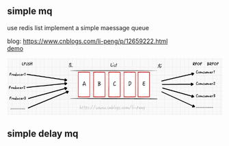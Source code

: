 ## simple mq 
use redis list implement a simple maessage queue

blog: https://www.cnblogs.com/li-peng/p/12659222.html    
[demo](https://github.com/lpxxn/go-utils/blob/master/examples/redis_mq/simple_mq_demo1/main.go)
<p>
<img src="mq.png">
</p>


## simple delay mq

